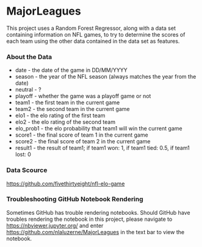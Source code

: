 # MajorLeagues
This project uses a Random Forest Regressor, along with a data set containing information on NFL games, to try to determine the scores
of each team using the other data contained in the data set as features.

### About the Data 
- date - the date of the game in DD/MM/YYYY
- season - the year of the NFL season (always matches the year from the date)
- neutral - ?
- playoff - whether the game was a playoff game or not
- team1 - the first team in the current game
- team2 - the second team in the current game
- elo1 - the elo rating of the first team
- elo2 - the elo rating of the second team
- elo_prob1 - the elo probability that team1 will win the current game
- score1 - the final score of team 1 in the current game
- score2 - the final score of team 2 in the current game
- result1 - the result of team1; if team1 won: 1, if team1 tied: 0.5, if team1 lost: 0

### Data Scource
https://github.com/fivethirtyeight/nfl-elo-game

### Troubleshooting GitHub Notebook Rendering
Sometimes GitHub has trouble rendering notebooks. Should GitHub have troubles rendering the notebook in this project, please navigate to https://nbviewer.jupyter.org/ and enter https://github.com/nlaluzerne/MajorLeagues in the text bar to view the notebook.

